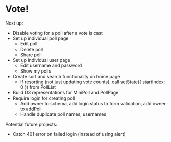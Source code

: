 # Vote!

Next up:

* Disable voting for a poll after a vote is cast
* Set up individual poll page
	* Edit poll
	* Delete poll
	* Share poll
* Set up individual user page
	* Edit username and password
	* Show my polls
* Create sort and search functionality on home page
	* If resorting (not just updating vote counts), call setState({ startIndex: 0 }) from PollList
* Build D3 representations for MiniPoll and PollPage
* Require login for creating poll
	* Add owner to schema, add login.status to form validation, add owner to addPoll
	* Handle duplicate poll names, usernames

Potential future projects:

* Catch 401 error on failed login (instead of using alert)
